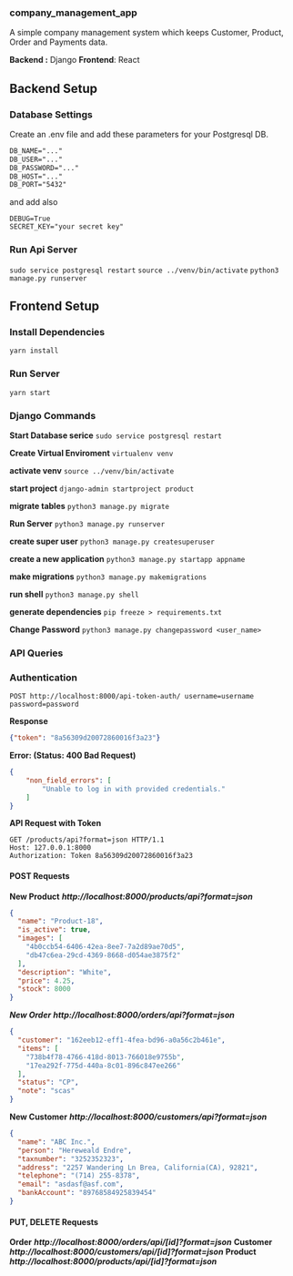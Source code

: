 ### company_management_app
A simple company management system which keeps Customer, Product, Order and Payments data.

**Backend :** Django
**Frontend**: React


## Backend Setup
### Database Settings
Create an .env file and add these parameters for your Postgresql DB. 
```markdown
DB_NAME="..."
DB_USER="..."
DB_PASSWORD="..."
DB_HOST="..."
DB_PORT="5432"
```
and add also
```
DEBUG=True
SECRET_KEY="your secret key"
```

### Run Api Server
`sudo service postgresql restart`
`source ../venv/bin/activate`
`python3 manage.py runserver`


## Frontend Setup

### Install Dependencies
`yarn install`

### Run Server
`yarn start`


### Django Commands
**Start Database serice**
`sudo service postgresql restart`

**Create Virtual Enviroment**
`virtualenv venv`

**activate venv**
`source ../venv/bin/activate`

**start project**
`django-admin startproject product`

**migrate tables**
`python3 manage.py migrate`

**Run Server**
`python3 manage.py runserver`

**create super user**
`python3 manage.py createsuperuser`

**create a new application**
`python3 manage.py startapp appname`

**make migrations**
`python3 manage.py makemigrations`

**run shell**
`python3 manage.py shell`

**generate dependencies**
`pip freeze > requirements.txt`


**Change Password**
`python3 manage.py changepassword <user_name>`

### API Queries


### Authentication
`POST http://localhost:8000/api-token-auth/ username=username password=password`

**Response**
```json
{"token": "8a56309d20072860016f3a23"}
```
**Error: (Status: 400 Bad Request)**
```json
{
    "non_field_errors": [
        "Unable to log in with provided credentials."
    ]
}
```

**API Request with Token**
```http
GET /products/api?format=json HTTP/1.1
Host: 127.0.0.1:8000
Authorization: Token 8a56309d20072860016f3a23
```


#### POST Requests

**New Product**
***http://localhost:8000/products/api?format=json***
```json
{
  "name": "Product-18",
  "is_active": true,
  "images": [
    "4b0ccb54-6406-42ea-8ee7-7a2d89ae70d5",
    "db47c6ea-29cd-4369-8668-d054ae3875f2"
  ],
  "description": "White",
  "price": 4.25,
  "stock": 8000
}
```

***New Order***
***http://localhost:8000/orders/api?format=json***
```json
{
  "customer": "162eeb12-eff1-4fea-bd96-a0a56c2b461e",
  "items": [
    "738b4f78-4766-418d-8013-766018e9755b",
    "17ea292f-775d-440a-8c01-896c847ee266"
  ],
  "status": "CP",
  "note": "scas"
}
```

**New Customer**
***http://localhost:8000/customers/api?format=json***
```json
{
  "name": "ABC Inc.",
  "person": "Hereweald Endre",
  "taxnumber": "3252352323",
  "address": "2257 Wandering Ln Brea, California(CA), 92821",
  "telephone": "(714) 255-8378",
  "email": "asdasf@asf.com",
  "bankAccount": "89768584925839454"
}

```

#### PUT, DELETE Requests
**Order**
***http://localhost:8000/orders/api/[id]?format=json*** 
**Customer**
***http://localhost:8000/customers/api/[id]?format=json*** 
**Product**
***http://localhost:8000/products/api/[id]?format=json*** 